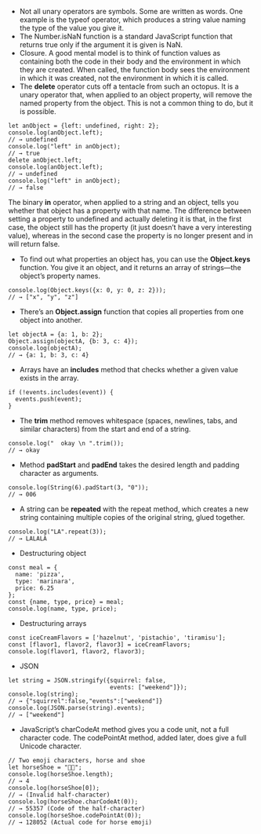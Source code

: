 * Not all unary operators are symbols. Some are written as words. One example is the typeof operator, which produces a string value naming the type of the value you give it.
* The Number.isNaN function is a standard JavaScript function that returns true only if the argument it is given is NaN.
* Closure. A good mental model is to think of function values as containing both the code in their body and the environment in which they are created. When called, the function body sees the environment in which it was created, not the environment in which it is called.
* The **delete** operator cuts off a tentacle from such an octopus. It is a unary operator that, when applied to an object property, will remove the named property from the object. This is not a common thing to do, but it is possible.
```
let anObject = {left: undefined, right: 2};
console.log(anObject.left);
// → undefined
console.log("left" in anObject);
// → true
delete anObject.left;
console.log(anObject.left);
// → undefined
console.log("left" in anObject);
// → false
```
The binary **in** operator, when applied to a string and an object, tells you whether that object has a property with that name. The difference between setting a property to undefined and actually deleting it is that, in the first case, the object still has the property (it just doesn’t have a very interesting value), whereas in the second case the property is no longer present and in will return false.
* To find out what properties an object has, you can use the **Object.keys** function. You give it an object, and it returns an array of strings—the object’s property names.
```
console.log(Object.keys({x: 0, y: 0, z: 2}));
// → ["x", "y", "z"]
```
* There’s an **Object.assign** function that copies all properties from one object into another.
```
let objectA = {a: 1, b: 2};
Object.assign(objectA, {b: 3, c: 4});
console.log(objectA);
// → {a: 1, b: 3, c: 4}
```
* Arrays have an **includes** method that checks whether a given value exists in the array.
```
if (!events.includes(event)) {
  events.push(event);
}
```
* The **trim** method removes whitespace (spaces, newlines, tabs, and similar characters) from the start and end of a string.
```
console.log("  okay \n ".trim());
// → okay
```
* Method **padStart** and **padEnd** takes the desired length and padding character as arguments.
```
console.log(String(6).padStart(3, "0"));
// → 006
```
* A string can be **repeated** with the repeat method, which creates a new string containing multiple copies of the original string, glued together.
```
console.log("LA".repeat(3));
// → LALALA
```
* Destructuring object
```
const meal = {
  name: 'pizza',
  type: 'marinara',
  price: 6.25
};
const {name, type, price} = meal;
console.log(name, type, price);
```
* Destructuring arrays
```
const iceCreamFlavors = ['hazelnut', 'pistachio', 'tiramisu'];
const [flavor1, flavor2, flavor3] = iceCreamFlavors;
console.log(flavor1, flavor2, flavor3);
```
* JSON
```
let string = JSON.stringify({squirrel: false,
                             events: ["weekend"]});
console.log(string);
// → {"squirrel":false,"events":["weekend"]}
console.log(JSON.parse(string).events);
// → ["weekend"]
```
* JavaScript’s charCodeAt method gives you a code unit, not a full character code. The codePointAt method, added later, does give a full Unicode character.
```
// Two emoji characters, horse and shoe
let horseShoe = "🐴👟";
console.log(horseShoe.length);
// → 4
console.log(horseShoe[0]);
// → (Invalid half-character)
console.log(horseShoe.charCodeAt(0));
// → 55357 (Code of the half-character)
console.log(horseShoe.codePointAt(0));
// → 128052 (Actual code for horse emoji)
```